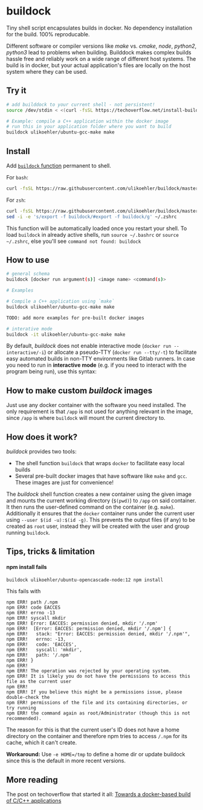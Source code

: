 # buildock
Tiny shell script encapsulates builds in docker. No dependency installation for the build. 100% reproducable.

Different software or compiler versions like *make* vs. *cmake*, *node*, *python2*, *python3* lead to problems when building. Builddock makes complex builds hassle free and reliably work on a wide range of different host systems. The build is in docker, but your actual application's files are locally on the host system where they can be used.


## Try it
```sh
# add builddock to your current shell - not persistent!
source /dev/stdin < <(curl -fsSL https://techoverflow.net/install-buildock.sh)

# Example: compile a C++ application within the docker image
# run this in your application folder where you want to build
buildock ulikoehler/ubuntu-gcc-make make
```

## Install
Add [`buildock` function](https://github.com/ulikoehler/buildock/blob/master/buildock.sh) permanent to shell.

For `bash`:
```sh
curl -fsSL https://raw.githubusercontent.com/ulikoehler/buildock/master/buildock.sh >> ~/.bashrc
```

For `zsh`:
```sh
curl -fsSL https://raw.githubusercontent.com/ulikoehler/buildock/master/buildock.sh >> ~/.zshrc
sed -i -e 's/export -f buildock/#export -f buildock/g' ~/.zshrc
```

This function will be automatically loaded once you restart your shell. To load `buildock` in already active shells, run `source ~/.bashrc` or `source ~/.zshrc`, else you'll see `command not found: buildock`


## How to use
```sh
# general schema
buildock [docker run argument(s)] <image name> <command(s)>
```
```sh
# Examples

# Compile a C++ application using `make`
buildock ulikoehler/ubuntu-gcc-make make

TODO: add more examples for pre-built docker images

```
```sh
# interative mode
buildock -it ulikoehler/ubuntu-gcc-make make
```
By default, *buildock* does not enable interactive mode (`docker run --interactive/-i`) or allocate a pseudo-TTY (`docker run --tty/-t`) to facilitate easy automated builds in non-TTY environments like Gitlab runners.
In case you need to run in **interactive mode** (e.g. if you need to interact with the program being run), use this syntax:



## How to make custom *buildock* images
Just use any docker container with the software you need installed. The only requirement is that `/app` is not used for anything relevant in the image, since `/app` is where `buildock` will mount the current directory to.


## How does it work?
*buildock* provides two tools:
 - The shell function `buildock` that wraps `docker` to facilitate easy local builds
 - Several pre-built docker images that have software like `make` and `gcc`. These images are just for convenience!

The *buildock* shell function creates a new container using the given image and mounts the current working directory (`$(pwd)`) to `/app` on said container. It then runs the user-defined command on the container (e.g. `make`).
Additionally it ensures that the `docker` container runs under the current user using `--user $(id -u):$(id -g)`. This prevents the output files (if any) to be created as `root` user, instead they will be created with the user and group running `buildock`.


## Tips, tricks & limitation
#### npm install fails
``` sh
buildock ulikoehler/ubuntu-opencascade-node:12 npm install
```

This fails with
```
npm ERR! path /.npm
npm ERR! code EACCES
npm ERR! errno -13
npm ERR! syscall mkdir
npm ERR! Error: EACCES: permission denied, mkdir '/.npm'
npm ERR!  [Error: EACCES: permission denied, mkdir '/.npm'] {
npm ERR!   stack: "Error: EACCES: permission denied, mkdir '/.npm'",
npm ERR!   errno: -13,
npm ERR!   code: 'EACCES',
npm ERR!   syscall: 'mkdir',
npm ERR!   path: '/.npm'
npm ERR! }
npm ERR!
npm ERR! The operation was rejected by your operating system.
npm ERR! It is likely you do not have the permissions to access this file as the current user
npm ERR!
npm ERR! If you believe this might be a permissions issue, please double-check the
npm ERR! permissions of the file and its containing directories, or try running
npm ERR! the command again as root/Administrator (though this is not recommended).
```
The reason for this is that the current user's ID does not have a home directory on the container and therefore npm tries to access `/.npm` for its cache, which it can't create.

**Workaround:** Use `-e HOME=/tmp` to define a home dir or update buildock since this is the default in more recent versions.


## More reading
The post on techoverflow that started it all: [Towards a docker-based build of C/C++ applications](https://techoverflow.net/2019/06/27/towards-a-docker-based-build-of-c-c-applications/)
